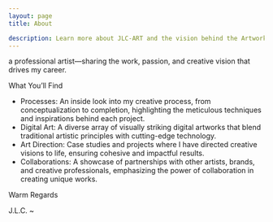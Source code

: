 ```yaml
---
layout: page
title: About

description: Learn more about JLC-ART and the vision behind the Artworks Codex.
---
```


a professional artist—sharing the work, passion, and creative vision that drives my career.

What You’ll Find
- Processes: An inside look into my creative process, from conceptualization to completion, highlighting the meticulous techniques and inspirations behind each project.
- Digital Art: A diverse array of visually striking digital artworks that blend traditional artistic principles with cutting-edge technology.
- Art Direction: Case studies and projects where I have directed creative visions to life, ensuring cohesive and impactful results.
- Collaborations: A showcase of partnerships with other artists, brands, and creative professionals, emphasizing the power of collaboration in creating unique works.

Warm Regards 

J.L.C. ~